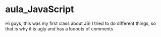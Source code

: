 # aula_JavaScript
Hi guys, this was my first class about JS!
I tried to do different things, so that is why it is ugly and has a loooots of comments.
